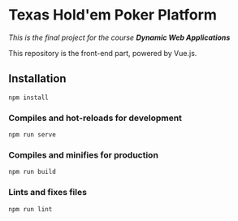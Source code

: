 # Texas Hold'em Poker Platform

_This is the final project for the course **Dynamic Web Applications**_

This repository is the front-end part, powered by Vue.js.

## Installation
```
npm install
```

### Compiles and hot-reloads for development
```
npm run serve
```

### Compiles and minifies for production
```
npm run build
```

### Lints and fixes files
```
npm run lint
```
